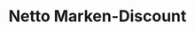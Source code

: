 ---
title: "Netto Marken-Discount"
url: /muelsen/netto-marken-discount-dresdner-strasse/
shop: Supermarkt
---